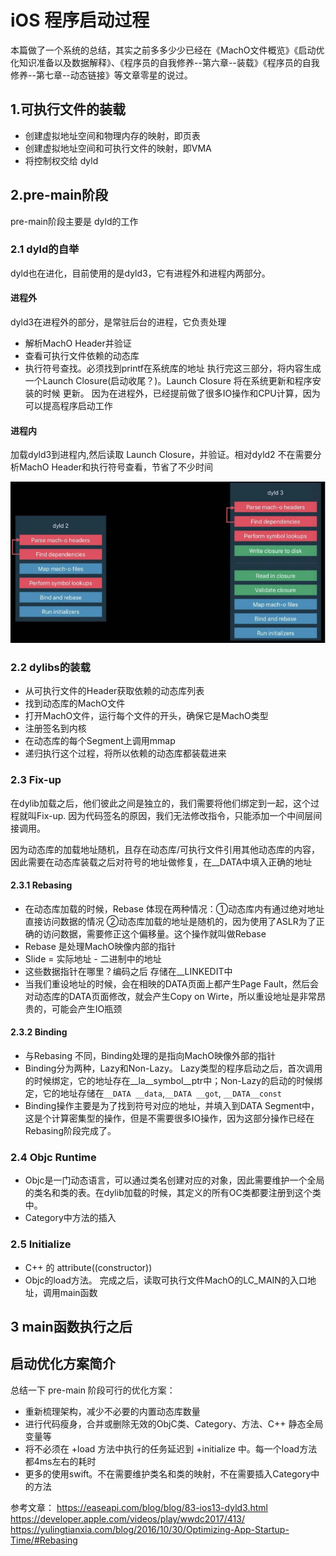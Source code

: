 # iOS 程序启动过程
本篇做了一个系统的总结，其实之前多多少少已经在《MachO文件概览》《启动优化知识准备以及数据解释》、《程序员的自我修养--第六章--装载》《程序员的自我修养--第七章--动态链接》等文章零星的说过。

## 1.可执行文件的装载
- 创建虚拟地址空间和物理内存的映射，即页表
- 创建虚拟地址空间和可执行文件的映射，即VMA
- 将控制权交给 dyld

## 2.pre-main阶段
pre-main阶段主要是 dyld的工作

### 2.1 dyld的自举
dyld也在进化，目前使用的是dyld3，它有进程外和进程内两部分。
#### 进程外
dyld3在进程外的部分，是常驻后台的进程，它负责处理
- 解析MachO Header并验证
- 查看可执行文件依赖的动态库
- 执行符号查找。必须找到printf在系统库的地址
执行完这三部分，将内容生成一个Launch Closure(启动收尾？)。Launch Closure 将在系统更新和程序安装的时候 更新。
因为在进程外，已经提前做了很多IO操作和CPU计算，因为可以提高程序启动工作

#### 进程内
加载dyld3到进程内,然后读取 Launch Closure，并验证。相对dyld2 不在需要分析MachO Header和执行符号查看，节省了不少时间

![dyld对比](media/16425722208845/dyld%E5%AF%B9%E6%AF%94.png)


### 2.2 dylibs的装载
- 从可执行文件的Header获取依赖的动态库列表
- 找到动态库的MachO文件
- 打开MachO文件，运行每个文件的开头，确保它是MachO类型
- 注册签名到内核
- 在动态库的每个Segment上调用mmap
- 递归执行这个过程，将所以依赖的动态库都装载进来

### 2.3 Fix-up
在dylib加载之后，他们彼此之间是独立的，我们需要将他们绑定到一起，这个过程就叫Fix-up.
因为代码签名的原因，我们无法修改指令，只能添加一个中间层间接调用。

因为动态库的加载地址随机，且存在动态库/可执行文件引用其他动态库的内容，因此需要在动态库装载之后对符号的地址做修复，在__DATA中填入正确的地址
#### 2.3.1 Rebasing
- 在动态库加载的时候，Rebase 体现在两种情况：①动态库内有通过绝对地址直接访问数据的情况 ②动态库加载的地址是随机的，因为使用了ASLR为了正确的访问数据，需要修正这个偏移量。这个操作就叫做Rebase
- Rebase 是处理MachO映像内部的指针
- Slide = 实际地址 - 二进制中的地址
- 这些数据指针在哪里？编码之后 存储在__LINKEDIT中
- 当我们重设地址的时候，会在相映的DATA页面上都产生Page Fault，然后会对动态库的DATA页面修改，就会产生Copy on Wirte，所以重设地址是非常昂贵的，可能会产生IO瓶颈

#### 2.3.2 Binding
- 与Rebasing 不同，Binding处理的是指向MachO映像外部的指针
- Binding分为两种，Lazy和Non-Lazy。 Lazy类型的程序启动之后，首次调用的时候绑定，它的地址存在__la__symbol__ptr中；Non-Lazy的启动的时候绑定，它的地址存储在`__DATA __data`,`__DATA __got`, `__DATA__const`
- Binding操作主要是为了找到符号对应的地址，并填入到DATA Segment中，这是个计算密集型的操作，但是不需要很多IO操作，因为这部分操作已经在Rebasing阶段完成了。

### 2.4 Objc Runtime
- Objc是一门动态语言，可以通过类名创建对应的对象，因此需要维护一个全局的类名和类的表。在dylib加载的时候，其定义的所有OC类都要注册到这个类中。
- Category中方法的插入

### 2.5 Initialize
- C++ 的 attribute((constructor))
- Objc的load方法。
完成之后，读取可执行文件MachO的LC_MAIN的入口地址，调用main函数

## 3 main函数执行之后


## 启动优化方案简介
总结一下 pre-main 阶段可行的优化方案：
- 重新梳理架构，减少不必要的内置动态库数量
- 进行代码瘦身，合并或删除无效的ObjC类、Category、方法、C++ 静态全局变量等
- 将不必须在 +load 方法中执行的任务延迟到 +initialize 中。每一个load方法都4ms左右的耗时
- 更多的使用swift。不在需要维护类名和类的映射，不在需要插入Category中的方法

参考文章：
https://easeapi.com/blog/blog/83-ios13-dyld3.html
https://developer.apple.com/videos/play/wwdc2017/413/
https://yulingtianxia.com/blog/2016/10/30/Optimizing-App-Startup-Time/#Rebasing